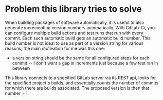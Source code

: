 # Problem this library tries to solve
When building packages of software automatically, it is useful to also generate incrementing version numbers automatically.
With GitLab-Ci, you can configure multiple build actions and test runs that run with every commit. Each such automatic
build gets an automatic build number. This build number is not ideal to use as part of a version string for various reasons,
the main motivation for me was this one:

* a version string should be the same for all configured steps for each commit -- I don't want a gap in increments just because
a few test ran in between

This library connects to a specified GitLab server via its REST api, looks for the specified project's builds, and essentially
counts the number of commits for which there are builds associated. The proposed version is then that number + 1.
